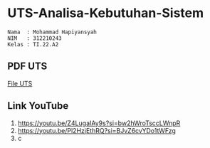 # UTS-Analisa-Kebutuhan-Sistem
```
Nama  : Mohammad Hapiyansyah
NIM   : 312210243
Kelas : TI.22.A2
```
## PDF UTS

[File UTS](312210243_AKS.pdf)

## Link YouTube 

1. https://youtu.be/Z4LugaIAy9s?si=bw2hWroTsccLWnpR
2. https://youtu.be/Pl2HzjEthRQ?si=BJvZ6cvYDo1tWFzg
3. c
